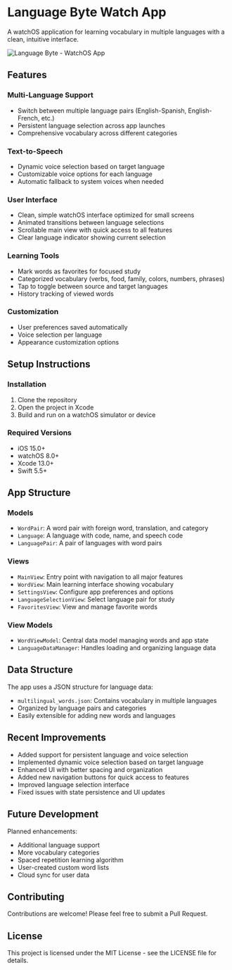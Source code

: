 # Language Byte Watch App

A watchOS application for learning vocabulary in multiple languages with a clean, intuitive interface.

![Language Byte - WatchOS App](app_screenshot.png)

## Features

### Multi-Language Support
- Switch between multiple language pairs (English-Spanish, English-French, etc.)
- Persistent language selection across app launches
- Comprehensive vocabulary across different categories

### Text-to-Speech
- Dynamic voice selection based on target language
- Customizable voice options for each language
- Automatic fallback to system voices when needed

### User Interface
- Clean, simple watchOS interface optimized for small screens
- Animated transitions between language selections
- Scrollable main view with quick access to all features
- Clear language indicator showing current selection

### Learning Tools
- Mark words as favorites for focused study
- Categorized vocabulary (verbs, food, family, colors, numbers, phrases)
- Tap to toggle between source and target languages
- History tracking of viewed words

### Customization
- User preferences saved automatically
- Voice selection per language
- Appearance customization options

## Setup Instructions

### Installation
1. Clone the repository
2. Open the project in Xcode
3. Build and run on a watchOS simulator or device

### Required Versions
- iOS 15.0+
- watchOS 8.0+
- Xcode 13.0+
- Swift 5.5+

## App Structure

### Models
- `WordPair`: A word pair with foreign word, translation, and category
- `Language`: A language with code, name, and speech code
- `LanguagePair`: A pair of languages with word pairs

### Views
- `MainView`: Entry point with navigation to all major features
- `WordView`: Main learning interface showing vocabulary
- `SettingsView`: Configure app preferences and options
- `LanguageSelectionView`: Select language pair for study
- `FavoritesView`: View and manage favorite words

### View Models
- `WordViewModel`: Central data model managing words and app state
- `LanguageDataManager`: Handles loading and organizing language data

## Data Structure

The app uses a JSON structure for language data:
- `multilingual_words.json`: Contains vocabulary in multiple languages
- Organized by language pairs and categories
- Easily extensible for adding new words and languages

## Recent Improvements

- Added support for persistent language and voice selection
- Implemented dynamic voice selection based on target language
- Enhanced UI with better spacing and organization
- Added new navigation buttons for quick access to features
- Improved language selection interface
- Fixed issues with state persistence and UI updates

## Future Development

Planned enhancements:
- Additional language support
- More vocabulary categories
- Spaced repetition learning algorithm
- User-created custom word lists
- Cloud sync for user data

## Contributing

Contributions are welcome! Please feel free to submit a Pull Request.

## License

This project is licensed under the MIT License - see the LICENSE file for details. 